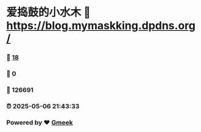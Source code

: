 # 爱捣鼓的小水木 :link: https://blog.mymaskking.dpdns.org/ 
### :page_facing_up: [18](https://blog.mymaskking.dpdns.org//tag.html) 
### :speech_balloon: 0 
### :hibiscus: 126691 
### :alarm_clock: 2025-05-06 21:43:33 
### Powered by :heart: [Gmeek](https://github.com/Meekdai/Gmeek)
